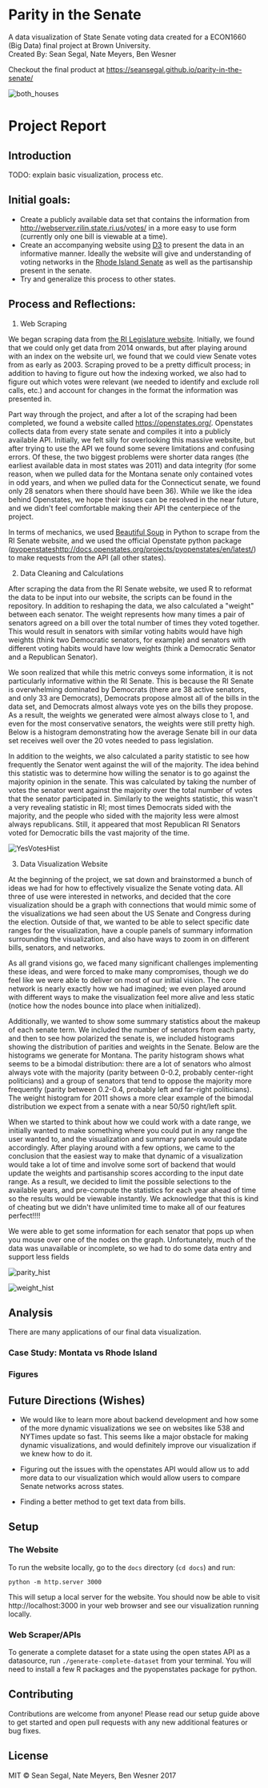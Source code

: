 # Parity in the Senate
A data visualization of State Senate voting data created for a ECON1660 (Big Data)
final project at Brown University.  
Created By: Sean Segal, Nate Meyers, Ben Wesner

Checkout the final product at https://seansegal.github.io/parity-in-the-senate/

![both_houses](https://github.com/seansegal/parity-in-the-senate/blob/master/docs/images/both_houses.png "Both Senate and House")

# Project Report
## Introduction
TODO: explain basic visualization, process etc.

## Initial goals:
- Create a publicly available data set that contains the information from http://webserver.rilin.state.ri.us/votes/ in a more easy to use form (currently only one bill is viewable at a time).
- Create an accompanying website using [D3](https://d3js.org/) to present the data in an informative manner. Ideally the website will give and understanding of voting networks in the [Rhode Island Senate](https://en.wikipedia.org/wiki/Rhode_Island_Senate) as well as the partisanship present in the senate.
- Try and generalize this process to other states.

## Process and Reflections:
1. Web Scraping

We began scraping data from [the RI Legislature website](http://webserver.rilin.state.ri.us/votes/). Initially, we found that we could only get data from 2014 onwards, but after playing around with an index on the website url, we found that we could view Senate votes from as early as 2003. Scraping proved to be a pretty difficult process; in addition to having to figure out how the indexing worked, we also had to figure out which votes were relevant (we needed to identify and exclude roll calls, etc.) and account for changes in the format the information was presented in.

Part way through the project, and after a lot of the scraping had been completed, we found a website called https://openstates.org/. Openstates collects data from every state senate and compiles it into a publicly available API. Initially, we felt silly for overlooking this massive website, but after trying to use the API we found some severe limitations and confusing errors. Of these, the two biggest problems were shorter data ranges (the earliest available data in most states was 2011) and data integrity (for some reason, when we pulled data for the Montana senate only contained votes in odd years, and when we pulled data for the Connecticut senate, we found only 28 senators when there should have been 36). While we like the idea behind Openstates, we hope their issues can be resolved in the near future, and we didn't feel comfortable making their API the centerpiece of the project.

In terms of mechanics, we used [Beautiful Soup](https://www.crummy.com/software/BeautifulSoup/) in Python to scrape from the RI Senate website, and we used the official Openstate python package ([pyopenstates]()http://docs.openstates.org/projects/pyopenstates/en/latest/) to make requests from the API (all other states).

2. Data Cleaning and Calculations

After scraping the data from the RI Senate website, we used R to reformat the data to be input into our website, the scripts can be found in the repository. In addition to reshaping the data, we also calculated a "weight" between each senator. The weight represents how many times a pair of senators agreed on a bill over the total number of times they voted together. This would result in senators with similar voting habits would have high weights (think two Democratic senators, for example) and senators with different voting habits would have low weights (think a Democratic Senator and a Republican Senator).

We soon realized that while this metric conveys some information, it is not particularly informative within the RI Senate. This is because the RI Senate is overwhelming dominated by Democrats (there are 38 active senators, and only 33 are Democrats), Democrats propose almost all of the bills in the data set, and Democrats almost always vote yes on the bills they propose. As a result, the weights we generated were almost always close to 1, and even for the most conservative senators, the weights were still pretty high. Below is a histogram demonstrating how the average Senate bill in our data set receives well over the 20 votes needed to pass legislation.

In addition to the weights, we also calculated a parity statistic to see how frequently the Senator went against the will of the majority. The idea behind this statistic was to determine how willing the senator is to go against the majority opinion in the senate. This was calculated by taking the number of votes the senator went against the majority over the total number of votes that the senator participated in. Similarly to the weights statistic, this wasn't a very revealing statistic in RI; most times Democrats sided with the majority, and the people who sided with the majority less were almost always republicans. Still, it appeared that most Republican RI Senators voted for Democratic bills the vast majority of the time.

![YesVotesHist](https://github.com/seansegal/parity-in-the-senate/blob/master/docs/images/yes_votes_hist.png "Histogram of Yes Votes")

3. Data Visualization Website

At the beginning of the project, we sat down and brainstormed a bunch of ideas we had for how to effectively visualize the Senate voting data. All three of use were interested in networks, and decided that the core visualization should be a graph with connections that would mimic some of the visualizations we had seen about the US Senate and Congress during the election. Outside of that, we wanted to be able to select specific date ranges for the visualization, have a couple panels of summary information surrounding the visualization, and also have ways to zoom in on different bills, senators, and networks.

As all grand visions go, we faced many significant challenges implementing these ideas, and were forced to make many compromises, though we do feel like we were able to deliver on most of our initial vision. The core network is nearly exactly how we had imagined; we even played around with different ways to make the visualization feel more alive and less static (notice how the nodes bounce into place when initialized).

Additionally, we wanted to show some summary statistics about the makeup of each senate term. We included the number of senators from each party, and then to see how polarized the senate is, we included histograms showing the distribution of parities and weights in the Senate. Below are the histograms we generate for Montana. The parity histogram shows what seems to be a bimodal distribution: there are a lot of senators who almost always vote with the majority (parity between 0-0.2, probably center-right politicians) and a group of senators that tend to oppose the majority more frequently (parity between 0.2-0.4, probably left and far-right politicians). The weight histogram for 2011 shows a more clear example of the bimodal distribution we expect from a senate with a near 50/50 right/left split.
	
When we started to think about how we could work with a date range, we initially wanted to make something where you could put in any range the user wanted to, and the visualization and summary panels would update accordingly. After playing around with a few options, we came to the conclusion that the easiest way to make that dynamic of a visualization would take a lot of time and involve some sort of backend that would update the weights and partisanship scores according to the input date range. As a result, we decided to limit the possible selections to the available years, and pre-compute the statistics for each year ahead of time so the results would be viewable instantly. We acknowledge that this is kind of cheating but we didn't have unlimited time to make all of our features perfect!!!!

We were able to get some information for each senator that pops up when you mouse over one of the nodes on the graph. Unfortunately, much of the data was unavailable or incomplete, so we had to do some data entry and support less fields
	
![parity_hist](https://github.com/seansegal/parity-in-the-senate/blob/master/docs/images/mt_parity_hist2017.png "Parity Hist")	

![weight_hist](https://github.com/seansegal/parity-in-the-senate/blob/master/docs/images/mt_weight_hist2011.png "Weight Hist")


## Analysis
There are many applications of our final data visualization.
<!-- TODO -->

### Case Study: Montata vs Rhode Island
<!-- TODO  -->

### Figures
<!-- TODO -->

## Future Directions (Wishes)
- We would like to learn more about backend development and how some of the more dynamic visualizations we see on websites like 538 and NYTimes update so fast. This seems like a major obstacle for making dynamic visualizations, and would definitely improve our visualization if we knew how to do it.

- Figuring out the issues with the openstates API would allow us to add more data to our visualization which would allow users to compare Senate networks across states.

- Finding a better method to get text data from bills.

## Setup

### The Website

To run the website locally, go to the `docs` directory (`cd docs`) and run:

`python -m http.server 3000`

This will setup a local server for the website. You should now be able to visit http://localhost:3000 in your web browser and see our visualization running locally.

### Web Scraper/APIs
To generate a complete dataset for a state using the open states API as a datasource, run `./generate-complete-dataset` from your terminal.
You will need to install a few R packages and the pyopenstates package for python.

## Contributing
Contributions are welcome from anyone! Please read our setup guide above to get started and open pull requests with any new additional features or bug fixes.

## License
MIT © Sean Segal, Nate Meyers, Ben Wesner 2017
